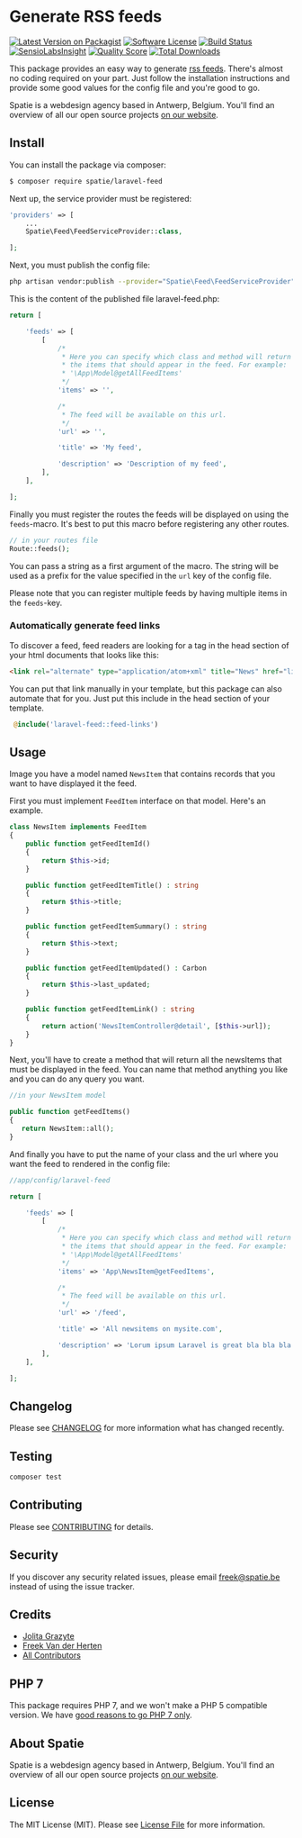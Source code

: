 # Generate RSS feeds

[![Latest Version on Packagist](https://img.shields.io/packagist/v/spatie/laravel-feed.svg?style=flat-square)](https://packagist.org/packages/spatie/laravel-feed)
[![Software License](https://img.shields.io/badge/license-MIT-brightgreen.svg?style=flat-square)](LICENSE.md)
[![Build Status](https://img.shields.io/travis/spatie/laravel-feed/master.svg?style=flat-square)](https://travis-ci.org/spatie/laravel-feed)
[![SensioLabsInsight](https://img.shields.io/sensiolabs/i/2e3adb82-65db-4874-b1f9-ccea2cbe3d0b.svg?style=flat-square)](https://insight.sensiolabs.com/projects/2e3adb82-65db-4874-b1f9-ccea2cbe3d0b)
[![Quality Score](https://img.shields.io/scrutinizer/g/spatie/laravel-feed.svg?style=flat-square)](https://scrutinizer-ci.com/g/spatie/laravel-feed)
[![Total Downloads](https://img.shields.io/packagist/dt/spatie/laravel-feed.svg?style=flat-square)](https://packagist.org/packages/spatie/laravel-feed)

This package provides an easy way to generate [rss feeds](http://www.whatisrss.com/). There's almost no coding required on your part.
Just follow the installation instructions and provide some good values for the config file and you're
good to go.

Spatie is a webdesign agency based in Antwerp, Belgium. You'll find an overview of all our open source projects [on our website](https://spatie.be/opensource).

## Install

You can install the package via composer:

``` bash
$ composer require spatie/laravel-feed
```

Next up, the service provider must be registered:

```php
'providers' => [
    ...
    Spatie\Feed\FeedServiceProvider::class,

];
```

Next, you must publish the config file:

```bash
php artisan vendor:publish --provider="Spatie\Feed\FeedServiceProvider"
```

This is the content of the published file laravel-feed.php:

```php
return [

    'feeds' => [
        [
            /*
             * Here you can specify which class and method will return
             * the items that should appear in the feed. For example:
             * '\App\Model@getAllFeedItems'
             */
            'items' => '',

            /*
             * The feed will be available on this url.
             */
            'url' => '',

            'title' => 'My feed',

            'description' => 'Description of my feed',
        ],
    ],

];

```

Finally you must register the routes the feeds will be displayed on using the `feeds`-macro.
It's best to put this macro before registering any other routes.

```php
// in your routes file
Route::feeds();
```

You can pass a string as a first argument of the macro. The string will be used as a prefix for
the value specified in the `url` key of the config file.

Please note that you can register multiple feeds by having multiple items in the `feeds`-key.


### Automatically generate feed links

To discover a feed, feed readers are looking for a tag in the head section of your html documents that looks like this: 


```html
<link rel="alternate" type="application/atom+xml" title="News" href="linkToYourFeed" />
```

You can put that link manually in your template, but this package can also automate that for you.
Just put this include in the head section of your template.
 
```php
 @include('laravel-feed::feed-links')
```

## Usage

Image you have a model named `NewsItem` that contains records that you want to have displayed it the feed.

First you must implement `FeedItem` interface on that model. Here's an example.

``` php
class NewsItem implements FeedItem
{
    public function getFeedItemId()
    {
        return $this->id;
    }

    public function getFeedItemTitle() : string
    {
        return $this->title;
    }

    public function getFeedItemSummary() : string
    {
        return $this->text;
    }

    public function getFeedItemUpdated() : Carbon
    {
        return $this->last_updated;
    }

    public function getFeedItemLink() : string
    {
        return action('NewsItemController@detail', [$this->url]);
    }
}
```

Next, you'll have to create a method that will return all the newsItems that must be displayed in 
the feed. You can name that method anything you like and you can do any query you want.

```php
//in your NewsItem model

public function getFeedItems()
{
   return NewsItem::all();
}
```

And finally you have to put the name of your class and the url where you want the feed to rendered
in the config file:

```php
//app/config/laravel-feed

return [

    'feeds' => [
        [
            /*
             * Here you can specify which class and method will return
             * the items that should appear in the feed. For example:
             * '\App\Model@getAllFeedItems'
             */
            'items' => 'App\NewsItem@getFeedItems',

            /*
             * The feed will be available on this url.
             */
            'url' => '/feed',

            'title' => 'All newsitems on mysite.com',

            'description' => 'Lorum ipsum Laravel is great bla bla bla',
        ],
    ],

];

```

## Changelog

Please see [CHANGELOG](CHANGELOG.md) for more information what has changed recently.

## Testing

``` bash
composer test
```

## Contributing

Please see [CONTRIBUTING](CONTRIBUTING.md) for details.

## Security

If you discover any security related issues, please email freek@spatie.be instead of using the issue tracker.

## Credits

- [Jolita Grazyte](https://github.com/JolitaGrazyte)
- [Freek Van der Herten](https://github.com/freekmurze)
- [All Contributors](../../contributors)

## PHP 7
This package requires PHP 7, and we won't make a PHP 5 compatible version.  We have [good reasons to go PHP 7 only](https://murze.be/2016/01/why-we-are-requiring-php-7-for-our-new-packages/). 

## About Spatie
Spatie is a webdesign agency based in Antwerp, Belgium. You'll find an overview of all our open source projects [on our website](https://spatie.be/opensource).

## License

The MIT License (MIT). Please see [License File](LICENSE.md) for more information.
